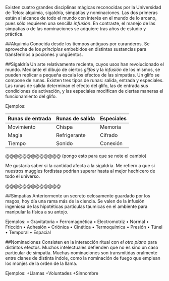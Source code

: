 Existen cuatro grandes disciplinas mágicas reconocidas por la Universidad de Telos: alquimia, sigaldría, simpatías y nominaciones. Las dos primeras están al alcance de todo el mundo con interés en el mundo de lo arcano, pues sólo requieren una sencilla *infusión*. En contraste, el manejo de las simpatías o de las nominaciones se adquiere tras años de estudio y práctica.

##Alquimia
Conocida desde los tiempos antiguos por curanderos. Se aprovecha de los *principios* embebidos en distintas sustancias para transferirlos a pociones y ungüentos.

##Sigaldría
Un arte relativamente reciente, cuyos usos han revolucionado el mundo. Mediante el dibujo de ciertos *glifos* y la *infusión* de los mismos, se pueden replicar a pequeña escala los efectos de las simpatías.
Un glifo se compone de runas. Existen tres tipos de runas: salida, entrada y especiales. Las runas de salida determinan el efecto del glifo, las de entrada sus condiciones de activación, y las especiales modifican de ciertas maneras el funcionamiento del glifo.

Ejemplos:

Runas de entrada | Runas de salida | Especiales
-----------------|-----------------|-----------
Movimiento | Chispa | Memoria
Magia | Refrigerante | Cifrado
Tiempo | Sonido | Conexión

@@@@@@@@@@@@@ (pongo esto para que se note el cambio)

Me gustaría saber si la cantidad afecta a la sigaldría. Me refiero a que si nuestros muggles fordistas podrían superar hasta al mejor hechicero de todo el universo.

@@@@@@@@@@@@@



##Simpatías
Anteriormente un secreto celosamente guardado por los magos, hoy día una rama más de la ciencia. Se valen de la infusión ingeniosa de las hipotéticas partículas táumicas en el ambiente para manipular la física a su antojo.

Ejemplos:
•	Gravitatoria
•	Ferromagnética
•	Electromotriz
•	Normal
•	Fricción
•	Adhesión
•	Criónica
•	Cinética
•	Termoquímica
•	Presión
•	Túnel
•	Temporal
•	Espacial

##Nominaciones
Consisten en la interacción ritual con *el otro plano* para distintos efectos. Muchos intelectuales defienden que no es sino un caso particular de simpatía. Muchas nominaciones son transmitidas oralmente entre clanes de distinta índole, como la nominación de fuego que emplean los monjes de la orden de la llama.

Ejemplos:
+Llamas +Voluntades +Sinnombre
